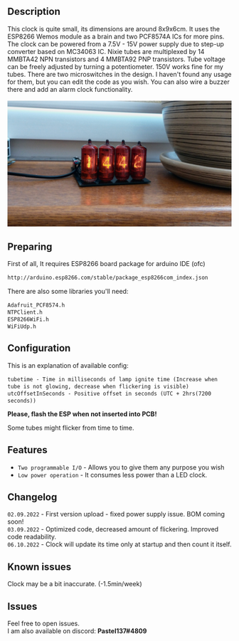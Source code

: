 ## Description
This clock is quite small, its dimensions are around 8x9x6cm. It uses the ESP8266 Wemos module as a brain and two PCF8574A ICs for more pins. The clock can be powered from a 7.5V - 15V power supply due to step-up converter based on MC34063 IC. Nixie tubes are multiplexed by 14 MMBTA42 NPN transistors and 4 MMBTA92 PNP transistors. Tube voltage can be freely adjusted by turning a potentiometer. 150V works fine for my tubes. There are two microswitches in the design. I haven't found any usage for them, but you can edit the code as you wish. You can also wire a buzzer there and add an alarm clock functionality.\
\
![alt text](https://github.com/Pastel-Industries/PastelClock/blob/main/clockfront.jpg)
## Preparing

First of all, It requires ESP8266 board package for arduino IDE (ofc)

```bash
http://arduino.esp8266.com/stable/package_esp8266com_index.json
```

There are also some libraries you'll need:

```
Adafruit_PCF8574.h
NTPClient.h
ESP8266WiFi.h
WiFiUdp.h
```



## Configuration

This is an explanation of available config:

```
tubetime - Time in milliseconds of lamp ignite time (Increase when tube is not glowing, decrease when flickering is visible)
utcOffsetInSeconds - Positive offset in seconds (UTC + 2hrs(7200 seconds))
```
**Please, flash the ESP when not inserted into PCB!**

Some tubes might flicker from time to time.
## Features

- `Two programmable I/O` - Allows you to give them any purpose you wish
- `Low power operation` - It consumes less power than a LED clock.


## Changelog
`02.09.2022` - First version upload - fixed power supply issue. BOM coming soon!\
`03.09.2022` - Optimized code, decreased amount of flickering. Improved code readability.\
`06.10.2022` - Clock will update its time only at startup and then count it itself.

## Known issues
Clock may be a bit inaccurate. (-1.5min/week)

## Issues

Feel free to open issues.\
I am also available on discord: **Pastel137#4809**

